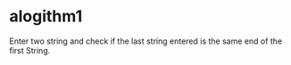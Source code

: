 # alogithm1
Enter two string and check if the last string entered is the same end of the first String.
